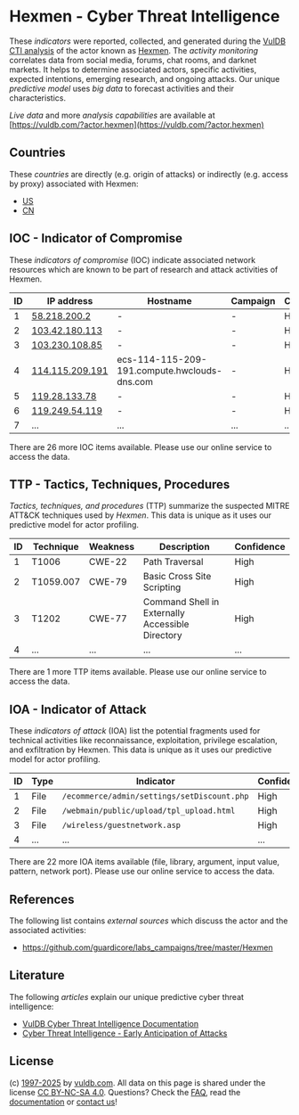 # Hexmen - Cyber Threat Intelligence

These _indicators_ were reported, collected, and generated during the [VulDB CTI analysis](https://vuldb.com/?kb.cti) of the actor known as [Hexmen](https://vuldb.com/?actor.hexmen). The _activity monitoring_ correlates data from social media, forums, chat rooms, and darknet markets. It helps to determine associated actors, specific activities, expected intentions, emerging research, and ongoing attacks. Our unique _predictive model_ uses _big data_ to forecast activities and their characteristics.

_Live data_ and more _analysis capabilities_ are available at [https://vuldb.com/?actor.hexmen](https://vuldb.com/?actor.hexmen)

## Countries

These _countries_ are directly (e.g. origin of attacks) or indirectly (e.g. access by proxy) associated with Hexmen:

* [US](https://vuldb.com/?country.us)
* [CN](https://vuldb.com/?country.cn)

## IOC - Indicator of Compromise

These _indicators of compromise_ (IOC) indicate associated network resources which are known to be part of research and attack activities of Hexmen.

ID | IP address | Hostname | Campaign | Confidence
-- | ---------- | -------- | -------- | ----------
1 | [58.218.200.2](https://vuldb.com/?ip.58.218.200.2) | - | - | High
2 | [103.42.180.113](https://vuldb.com/?ip.103.42.180.113) | - | - | High
3 | [103.230.108.85](https://vuldb.com/?ip.103.230.108.85) | - | - | High
4 | [114.115.209.191](https://vuldb.com/?ip.114.115.209.191) | ecs-114-115-209-191.compute.hwclouds-dns.com | - | High
5 | [119.28.133.78](https://vuldb.com/?ip.119.28.133.78) | - | - | High
6 | [119.249.54.119](https://vuldb.com/?ip.119.249.54.119) | - | - | High
7 | ... | ... | ... | ...

There are 26 more IOC items available. Please use our online service to access the data.

## TTP - Tactics, Techniques, Procedures

_Tactics, techniques, and procedures_ (TTP) summarize the suspected MITRE ATT&CK techniques used by _Hexmen_. This data is unique as it uses our predictive model for actor profiling.

ID | Technique | Weakness | Description | Confidence
-- | --------- | -------- | ----------- | ----------
1 | T1006 | CWE-22 | Path Traversal | High
2 | T1059.007 | CWE-79 | Basic Cross Site Scripting | High
3 | T1202 | CWE-77 | Command Shell in Externally Accessible Directory | High
4 | ... | ... | ... | ...

There are 1 more TTP items available. Please use our online service to access the data.

## IOA - Indicator of Attack

These _indicators of attack_ (IOA) list the potential fragments used for technical activities like reconnaissance, exploitation, privilege escalation, and exfiltration by Hexmen. This data is unique as it uses our predictive model for actor profiling.

ID | Type | Indicator | Confidence
-- | ---- | --------- | ----------
1 | File | `/ecommerce/admin/settings/setDiscount.php` | High
2 | File | `/webmain/public/upload/tpl_upload.html` | High
3 | File | `/wireless/guestnetwork.asp` | High
4 | ... | ... | ...

There are 22 more IOA items available (file, library, argument, input value, pattern, network port). Please use our online service to access the data.

## References

The following list contains _external sources_ which discuss the actor and the associated activities:

* https://github.com/guardicore/labs_campaigns/tree/master/Hexmen

## Literature

The following _articles_ explain our unique predictive cyber threat intelligence:

* [VulDB Cyber Threat Intelligence Documentation](https://vuldb.com/?kb.cti)
* [Cyber Threat Intelligence - Early Anticipation of Attacks](https://www.scip.ch/en/?labs.20201022)

## License

(c) [1997-2025](https://vuldb.com/?kb.changelog) by [vuldb.com](https://vuldb.com/?kb.about). All data on this page is shared under the license [CC BY-NC-SA 4.0](https://creativecommons.org/licenses/by-nc-sa/4.0/). Questions? Check the [FAQ](https://vuldb.com/?kb.faq), read the [documentation](https://vuldb.com/?kb) or [contact us](https://vuldb.com/?contact)!
